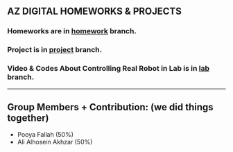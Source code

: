## AZ DIGITAL HOMEWORKS & PROJECTS
### Homeworks are in [homework](https://github.com/alielhuseiniakhdar/DigitalControlProject.git) branch.
### Project is in [project](https://github.com/alielhuseiniakhdar/DigitalControlProject.git) branch.
### Video & Codes About Controlling Real Robot in Lab is in [lab](https://github.com/alielhuseiniakhdar/DigitalControlProject.git) branch.
---
## Group Members + Contribution: (we did things together)
* Pooya Fallah (50%)
* Ali Alhosein Akhzar (50%)
